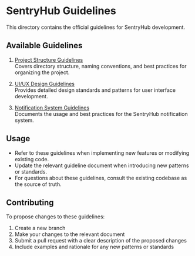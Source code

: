 # SentryHub Guidelines

This directory contains the official guidelines for SentryHub development.

## Available Guidelines

1. [Project Structure Guidelines](auto_guidelines.md)  
   Covers directory structure, naming conventions, and best practices for organizing the project.

2. [UI/UX Design Guidelines](ui-ux.md)  
   Provides detailed design standards and patterns for user interface development.

3. [Notification System Guidelines](notification.md)  
   Documents the usage and best practices for the SentryHub notification system.

## Usage

- Refer to these guidelines when implementing new features or modifying existing code.
- Update the relevant guideline document when introducing new patterns or standards.
- For questions about these guidelines, consult the existing codebase as the source of truth.

## Contributing

To propose changes to these guidelines:
1. Create a new branch
2. Make your changes to the relevant document
3. Submit a pull request with a clear description of the proposed changes
4. Include examples and rationale for any new patterns or standards
